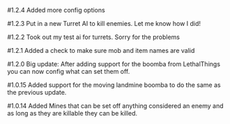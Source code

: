 #1.2.4 Added more config options

#1.2.3 Put in a new Turret AI to kill enemies. Let me know how I did!

#1.2.2 Took out my test ai for turrets. Sorry for the problems

#1.2.1 Added a check to make sure mob and item names are valid

#1.2.0 Big update: After adding support for the boomba from LethalThings you can now config what can set them off.

#1.0.15 Added support for the moving landmine boomba to do the same as the previous update.

#1.0.14 Added Mines that can be set off anything considered an enemy and as long as they are killable they can be killed.